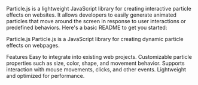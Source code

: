 Particle.js is a lightweight JavaScript library for creating interactive particle effects on websites. It allows developers to easily generate animated particles that move around the screen in response to user interactions or predefined behaviors. Here's a basic README to get you started:

Particle.js
Particle.js is a JavaScript library for creating dynamic particle effects on webpages.

Features
Easy to integrate into existing web projects.
Customizable particle properties such as size, color, shape, and movement behavior.
Supports interaction with mouse movements, clicks, and other events.
Lightweight and optimized for performance.
